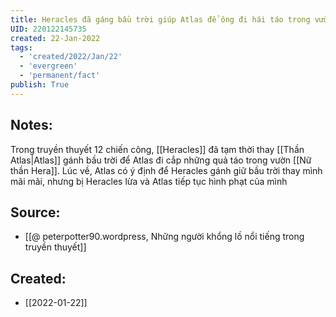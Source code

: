 ```yaml
---
title: Heracles đã gáng bầu trời giúp Atlas để ông đi hái táo trong vườn của Hera
UID: 220122145735
created: 22-Jan-2022
tags:
  - 'created/2022/Jan/22'
  - 'evergreen'
  - 'permanent/fact'
publish: True
---
```

## Notes:
Trong truyền thuyết 12 chiến công, [[Heracles]] đã tạm thời thay [[Thần Atlas|Atlas]] gánh bầu trời để Atlas đi cắp những quả táo trong vườn [[Nữ thần Hera]]. Lúc về, Atlas có ý định để Heracles gánh giữ bầu trời thay mình mãi mãi, nhưng bị Heracles lừa và Atlas tiếp tục hình phạt của mình

## Source:
- [[@ peterpotter90.wordpress, Những người khổng lồ nổi tiếng trong truyền thuyết]]



## Created:
- [[2022-01-22]]
